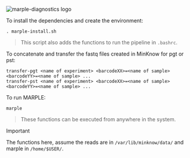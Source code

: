 ![marple-diagnostics logo](https://marple-diagnostics.org/wp-content/uploads/2022/07/MARPLE-logo-1024x364.png)

To install the dependencies and create the environment:
```
. marple-install.sh
```
> This script also adds the functions to run the pipeline in `.bashrc`.

To concatenate and transfer the fastq files created in MinKnow for pgt or pst:
```
transfer-pgt <name of experiment> <barcodeXX>=<name of sample> <barcodeYY>=<name of sample> ...
transfer-pst <name of experiment> <barcodeXX>=<name of sample> <barcodeYY>=<name of sample> ...
```
To run MARPLE:
```
marple
```

> These functions can be executed from anywhere in the system.

> [!IMPORTANT]
> The functions here, assume the reads are in `/var/lib/minknow/data/` and marple in `/home/$USER/`.
